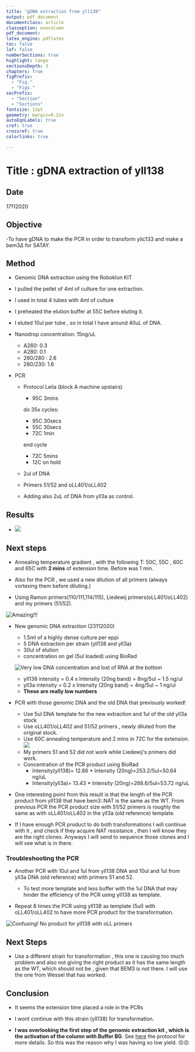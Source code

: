 ```yaml
---
title: "gDNA extraction from yll138"
output: pdf_document
documentclass: article
classoption: onecolumn
pdf_document:
latex_engine: pdflatex
toc: false
lof: false
numberSections: true
highlight: tango
sectionsDepth: 3
chapters: True
figPrefix:
  - "Fig."
  - "Figs."
secPrefix:
  - "Section"
  - "Sections"
fontsize: 12pt
geometry: margin=0.2in
autoEqnLabels: true
cref: true
crossref: true
colorlinks: true

---
```


# Title : gDNA extraction of yll138

## Date
17112020

## Objective

-To have gDNA to make the PCR in order to transform ylic133 and make a bem3$\Delta$ for SATAY.

## Method

- Genomic DNA extraction using the Roboklon KIT

- I pulled the pellet of 4ml of culture for one extraction. 
- I used in total 4 tubes with 4ml of culture
- I preheated the elution buffer at 55C before eluting it. 
- I eluted 10ul per tube , so in total I have around 40uL of DNA.
- Nanodrop concentration: 15ng/uL 
  - A260: 0.3
  - A280: 0.1
  - 260/280 : 2.6
  - 260/230: 1.6

- PCR 
  - Protocol Leila (block A machine upstairs)
    - 95C 3mins

    do 35x cycles:
    - 95C  30secs
    - 55C 30secs
    - 72C 1min

    end cycle
    - 72C 5mins
    - 12C on hold 

  - 2ul of DNA
  - Primers 51/52 and oLL401/oLL402
  - Adding also 2uL of DNA from yll3a as control. 

## Results

- ![](../images/18112020-FAILED-PCR.png)

## Next steps

- Annealing temperature gradient , with the following T: 50C, 55C , 60C and 65C with **2 mins** of extension time. Before was 1 min. 
- Also for the PCR , we used a new dilution of all primers (always vortexing them before diluting.)

- Using Ramon primers(110/111,114/115), Liedewij primers(oLL401/oLL402) and my primers (51/52). 

![Amazing!!!](../images/19112020-Temperature-gradient-different-primers-2mins-extension-SUCCESFUL.png)

- New genomic DNA extraction (23112020)
  - 1.5ml of a highly dense culture per eppi
  - 5 DNA extraction per strain (yll138 and yll3a)
  - 30ul of elution
  - concentration on gel (5ul loaded) using BioRad

  ![Very low DNA concentration and lost of RNA at the bottom](../images/23112020-DNA-extraction-with-3a.png)

  - yll138 intensity = 0.4 x Intensity (20ng band) = 8ng/5ul ~ 1.5 ng/ul 
  - yll3a intensity = 0.2 x Intensity (20ng band) = 4ng/5ul ~ 1 ng/ul 
  - **These are really low numbers**

- PCR with those genomic DNA and the old DNA that previously worked!
  - Use 5ul DNA template for the new extraction and 1ul of the old yll3a stock
  - Use oLL401/oLL402 and 51/52 primers , newly diluted from the original stock.
  - Use 60C annealing temperature and 2 mins in 72C for the extension. 
![](../images/23112020-PCR-succesful-with-oLL-primers.png)
  - My primers 51 and 52 did not work while Liedewij's primers did work. 
  - Concentration of the PCR product using BioRad
    - Intensity(yll138)= 12.66 * Intensity (20ng)=253.2/5ul=50.64 ng/uL
    - Intensity(yll3a)= 13.43 * Intensity (20ng)=268.6/5ul=53.72 ng/uL

- One interesting point from this result is that the length of the PCR product from yll138 that have bem3::NAT is the same as the WT. From previous PCR the PCR product size with 51/52 primers is roughly the same as with oLL401/oLL402 in the yll3a (old reference) template. 

- If I have enough PCR product to do both transformations I will continue with it , and check if they acquire NAT resistance , then I will know they are the right clones. Anyways I will send to sequence those clones and I will see what is in there. 
 
    
### Troubleshooting the PCR 

- Another PCR with 10ul and 1ul from yll138 DNA and 10ul and 1ul from yll3a DNA (old reference) with primers 51 and 52. 
  - To test more template and less buffer with the 1ul DNA that may hinder the efficiency of the PCR using yll138 as template. 

- Repeat 8 times the PCR using yll138 as template (5ul) with oLL401/oLL402 to have more PCR product for the transformation. 

![Confusing! No product for yll138 with oLL primers ](../images/24112020-test-51_52-primers-on-yll138a-and-3a.png)

## Next Steps

- Use a different strain for transformation , this one is causing too much problem and also not giving the right product as it has the same length as the WT, which should not be , given that BEM3 is not there. I will use the one from Wessel that has worked. 

## Conclusion

- It seems the extension time placed a role in the PCRs

- I wont continue with this strain (yll138) for transformation. 
- **I was overlooking the first step of the genomic extraction kit , which is the activation of the column with Buffer BG**. See [here](https://roboklon.com/pdf/81_det_en.pdf) the protocol for more details. So this was the reason why I was having so low yield. 😣😣